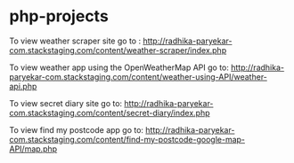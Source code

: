 # php-projects

To view weather scraper site go to : http://radhika-paryekar-com.stackstaging.com/content/weather-scraper/index.php

To view weather app using the OpenWeatherMap API go to: http://radhika-paryekar-com.stackstaging.com/content/weather-using-API/weather-api.php

To view secret diary site go to: http://radhika-paryekar-com.stackstaging.com/content/secret-diary/index.php

To view find my postcode app go to: http://radhika-paryekar-com.stackstaging.com/content/find-my-postcode-google-map-API/map.php
